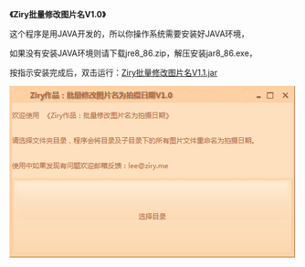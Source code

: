  **《Ziry批量修改图片名V1.0》** 


这个程序是用JAVA开发的，所以你操作系统需要安装好JAVA环境，

如果没有安装JAVA环境则请下载jre8_86.zip，解压安装jar8_86.exe，

按指示安装完成后，双击运行：[Ziry批量修改图片名V1.1.jar](https://raw.githubusercontent.com/ZiryLee/FileRename2Batch/master/Ziry%E6%89%B9%E9%87%8F%E9%87%8D%E5%91%BD%E5%90%8DV1.1.jar)

![输入图片说明](https://github.com/ZiryLee/FileRename2Batch/blob/master/show.png "在这里输入图片标题")

